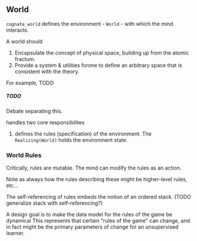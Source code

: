 
## World

`cognate_world` defines the environment - `World` - with which the mind interacts.

A world should

  1. Encapsulate the concept of physical space, building up from the atomic fractum.
  2. Provide a system & utilities forone to define an arbitrary space that is consistent with the theory.

For example, TODO

##### TODO

Debate separating this.




handles two core responsibilites
1. defines the rules (specification) of the environment. The `Realizing(World)` holds the environment state.

### World Rules

Critically, rules are mutable. The mind can modify the rules as an action.

Note as always how the rules describing these might be higher-level rules, etc...

The self-referencing of rules embeds the notion of an ordered stack. (TODO generalize stack with self-referencing?)

A design goal is to make the data model for the rules of the game be dynamical
This represents that certain "rules of the game" can change, and in fact might
be the primary parameters of change for an unsupervised learner.
